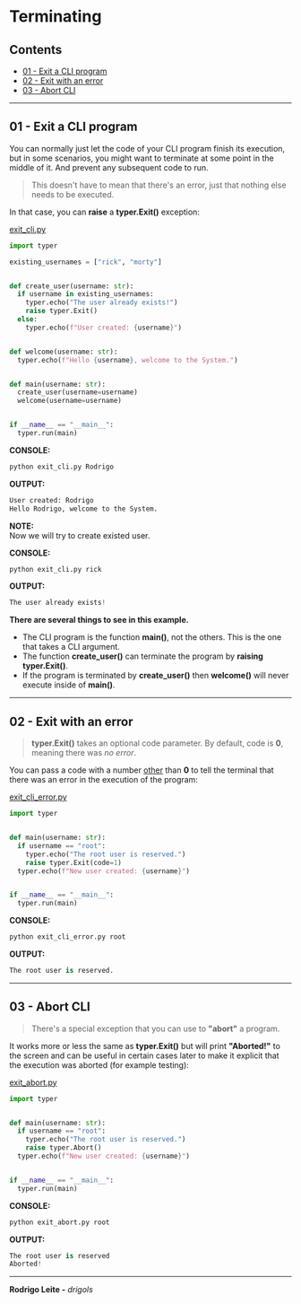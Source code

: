 # Terminating

## Contents

 - [01 - Exit a CLI program](#intro)
 - [02 - Exit with an error](#error)
 - [03 - Abort CLI](#abort)

---

<div id="intro"></div>

## 01 - Exit a CLI program

You can normally just let the code of your CLI program finish its execution, but in some scenarios, you might want to terminate at some point in the middle of it. And prevent any subsequent code to run.

> This doesn't have to mean that there's an error, just that nothing else needs to be executed.

In that case, you can **raise** a **typer.Exit()** exception:


[exit_cli.py](src/exit_cli.py)
```python
import typer

existing_usernames = ["rick", "morty"]


def create_user(username: str):
  if username in existing_usernames:
    typer.echo("The user already exists!")
    raise typer.Exit()
  else:
    typer.echo(f"User created: {username}")


def welcome(username: str):
  typer.echo(f"Hello {username}, welcome to the System.")


def main(username: str):
  create_user(username=username)
  welcome(username=username)


if __name__ == "__main__":
  typer.run(main)
```

**CONSOLE:**  
```python
python exit_cli.py Rodrigo
```

**OUTPUT:**  
```python
User created: Rodrigo
Hello Rodrigo, welcome to the System.
```

**NOTE:**  
Now we will try to create existed user.

**CONSOLE:**  
```python
python exit_cli.py rick
```

**OUTPUT:**  
```python
The user already exists!
```

**There are several things to see in this example.**
 - The CLI program is the function **main()**, not the others. This is the one that takes a CLI argument.
 - The function **create_user()** can terminate the program by **raising typer.Exit()**.
 - If the program is terminated by **create_user()** then **welcome()** will never execute inside of **main()**.

---

<div id="error"></div>

## 02 - Exit with an error

> **typer.Exit()** takes an optional code parameter. By default, code is **0**, meaning there was *no error*.

You can pass a code with a number <u>other</u> than **0** to tell the terminal that there was an error in the execution of the program:

[exit_cli_error.py](src/exit_cli_error.py)
```python
import typer


def main(username: str):
  if username == "root":
    typer.echo("The root user is reserved.")
    raise typer.Exit(code=1)
  typer.echo(f"New user created: {username}")


if __name__ == "__main__":
  typer.run(main)
```

**CONSOLE:**  
```python
python exit_cli_error.py root
```

**OUTPUT:**  
```python
The root user is reserved.
```

---

<div id="abort"></div>

## 03 - Abort CLI

> There's a special exception that you can use to **"abort"** a program.

It works more or less the same as **typer.Exit()** but will print **"Aborted!"** to the screen and can be useful in certain cases later to make it explicit that the execution was aborted (for example testing):



[exit_abort.py](src/exit_abort.py)
```python
import typer


def main(username: str):
  if username == "root":
    typer.echo("The root user is reserved.")
    raise typer.Abort()
  typer.echo(f"New user created: {username}")


if __name__ == "__main__":
  typer.run(main)
```

**CONSOLE:**  
```python
python exit_abort.py root
```

**OUTPUT:**  
```python
The root user is reserved
Aborted!
```

---

**Rodrigo Leite -** *drigols*
